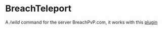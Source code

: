 # BreachTeleport
A _/wild_ command for the server BreachPvP.com, it works with this [plugin](https://www.spigotmc.org/resources/randomtp-ᴏʀɪɢɪɴᴀʟ-sign-gui-menu-now-recoded-best-random-teleport-plugin.5084/)